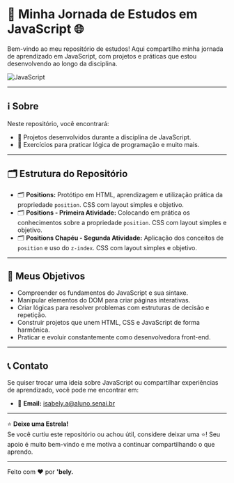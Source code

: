 # 🚀 Minha Jornada de Estudos em JavaScript 🌐

Bem-vindo ao meu repositório de estudos! Aqui compartilho minha jornada de aprendizado em JavaScript, com projetos e práticas que estou desenvolvendo ao longo da disciplina.

![JavaScript](https://img.shields.io/badge/javascript-%23323330.svg?style=for-the-badge&logo=javascript&logoColor=%23F7DF1E)

---

## ℹ️ Sobre

Neste repositório, você encontrará:

- 🧩 Projetos desenvolvidos durante a disciplina de JavaScript.
- 🧠 Exercícios para praticar lógica de programação e muito mais.

---

## 🗂️ Estrutura do Repositório

- 🗂️ **Positions:** Protótipo em HTML, aprendizagem e utilização prática da propriedade `position`. CSS com layout simples e objetivo.  
- 🗂️ **Positions - Primeira Atividade:** Colocando em prática os conhecimentos sobre a propriedade `position`. CSS com layout simples e objetivo.  
- 🗂️ **Positions Chapéu - Segunda Atividade:** Aplicação dos conceitos de `position` e uso do `z-index`. CSS com layout simples e objetivo.

---

## 🎯 Meus Objetivos

- Compreender os fundamentos do JavaScript e sua sintaxe.
- Manipular elementos do DOM para criar páginas interativas.
- Criar lógicas para resolver problemas com estruturas de decisão e repetição.
- Construir projetos que unem HTML, CSS e JavaScript de forma harmônica.
- Praticar e evoluir constantemente como desenvolvedora front-end.

---

## 📞 Contato

Se quiser trocar uma ideia sobre JavaScript ou compartilhar experiências de aprendizado, você pode me encontrar em:

- 📧 **Email:** isabely.a@aluno.senai.br

---

⭐ **Deixe uma Estrela!**  
Se você curtiu este repositório ou achou útil, considere deixar uma ⭐! Seu apoio é muito bem-vindo e me motiva a continuar compartilhando o que aprendo.

---

Feito com ❤️ por **'bely.**
